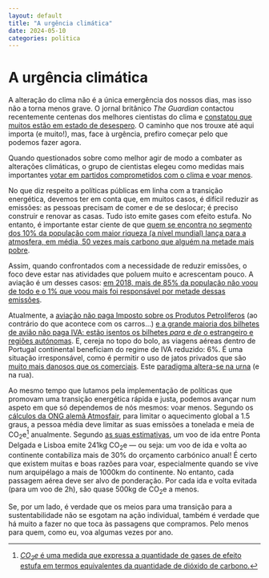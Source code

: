 ```yaml
---
layout: default
title: "A urgência climática"
date: 2024-05-10
categories: politica
---
```

# A urgência climática

A alteração do clima não é a única emergência dos nossos dias, mas isso não a torna menos grave. O jornal britânico _The Guardian_ contactou recentemente centenas dos melhores cientistas do clima e [constatou que muitos estão em estado de desespero](https://www.theguardian.com/environment/ng-interactive/2024/may/08/hopeless-and-broken-why-the-worlds-top-climate-scientists-are-in-despair). O caminho que nos trouxe até aqui importa (e muito!), mas, face à urgência, prefiro começar pelo que podemos fazer agora.

Quando questionados sobre como melhor agir de modo a combater as alterações climáticas, o grupo de cientistas elegeu como medidas mais importantes [votar em partidos comprometidos com o clima e voar menos](https://www.theguardian.com/environment/article/2024/may/09/what-are-the-most-powerful-climate-actions-you-can-take).

No que diz respeito a políticas públicas em linha com a transição energética, devemos ter em conta que, em muitos casos, é difícil reduzir as emissões: as pessoas precisam de comer e de se deslocar; é preciso construir e renovar as casas. Tudo isto emite gases com efeito estufa. No entanto, é importante estar ciente de que [quem se encontra no segmento dos 10% da população com maior riqueza (a nível mundial) lança para a atmosfera, em média, 50 vezes mais carbono que alguém na metade mais pobre](https://wid.world/wp-content/uploads/2023/01/CBV2023-ClimateInequalityReport-3.pdf).

Assim, quando confrontados com a necessidade de reduzir emissões, o foco deve estar nas atividades que poluem muito e acrescentam pouco. A aviação é um desses casos: [em 2018, mais de 85% da população não voou de todo e o 1% que voou mais foi responsável por metade dessas emissões](https://www.theguardian.com/business/2020/nov/17/people-cause-global-aviation-emissions-study-covid-19).

Atualmente, a [aviação não paga Imposto sobre os Produtos Petrolíferos](https://zero.ong/noticias/aviacao-tem-demasiadas-isencoes-fiscais-incluindo-em-portugal/) (ao contrário do que acontece com os carros...) [e a grande maioria dos bilhetes de avião não paga IVA: estão isentos os bilhetes _para_ e _de_ o estrangeiro e regiões autónomas](https://op.europa.eu/en/publication-detail/-/publication/0b1c6cdd-88d3-11e9-9369-01aa75ed71a1). E, cereja no topo do bolo, as viagens aéreas dentro de Portugal continental beneficiam do regime de IVA reduzido: 6%. É uma situação irresponsável, como é permitir o uso de jatos privados que são [muito mais danosos que os comerciais](https://www.bbc.com/news/59135899). Este [paradigma altera-se na urna](https://expresso.pt/sociedade/2024-04-15-avaliacao-europeia-revela-que-e-a-esquerda-quem-mais-protege-o-ambiente-direita-esta-entre-o-grupo-de-pensadores-pre-historicos-208ae6b5) (e na rua).

Ao mesmo tempo que lutamos pela implementação de políticas que promovam uma transição energética rápida e justa, podemos avançar num aspeto em que só dependemos de nós mesmos: voar menos. Segundo os [cálculos da ONG alemã Atmosfair](https://www.atmosfair.de/en/green_travel/annual_climate_budget/), para limitar o aquecimento global a 1.5 graus, a pessoa média deve limitar as suas emissões a tonelada e meia de CO<sub>2</sub>e[^1] anualmente. Segundo [as suas estimativas](https://www.atmosfair.de/en/offset/flight/), um voo de ida entre Ponta Delgada e Lisboa emite 241kg CO<sub>2</sub>e — ou seja: um voo de ida e volta ao continente contabiliza mais de 30% do orçamento carbónico anual! É certo que existem muitas e boas razões para voar, especialmente quando se vive num arquipélago a mais de 1000km do continente. No entanto, cada passagem aérea deve ser alvo de ponderação. Por cada ida e volta evitada (para um voo de 2h), são quase 500kg de CO<sub>2</sub>e a menos.

Se, por um lado, é verdade que os meios para uma transição para a sustentabilidade não se esgotam na ação individual, também é verdade que há muito a fazer no que toca às passagens que compramos. Pelo menos para quem, como eu, voa algumas vezes por ano.

[](https://www.theguardian.com/business/2020/nov/17/people-cause-global-aviation-emissions-study-covid-19)

[^1]: [_CO<sub>2</sub>e_ é uma medida que expressa a quantidade de gases de efeito estufa em termos equivalentes da quantidade de dióxido de carbono.](https://pt.wikipedia.org/wiki/Equival%C3%AAncia_em_di%C3%B3xido_de_carbono) 